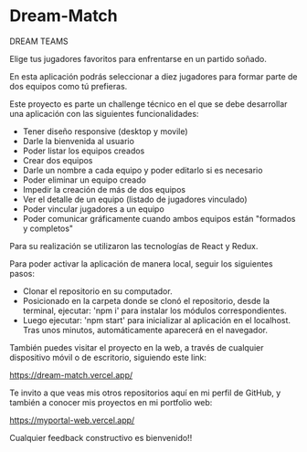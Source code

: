 # Dream-Match

DREAM TEAMS

Elige tus jugadores favoritos para enfrentarse en un partido soñado. 

En esta aplicación podrás seleccionar a diez jugadores para formar parte de dos equipos como tú prefieras. 

Este proyecto es parte un challenge técnico en el que se debe desarrollar una aplicación con las siguientes funcionalidades:

- Tener diseño responsive (desktop y movile) 
- Darle la bienvenida al usuario
- Poder listar los equipos creados
- Crear dos equipos
- Darle un nombre a cada equipo y poder editarlo si es necesario
- Poder eliminar un equipo creado
- Impedir la creación de más de dos equipos
- Ver el detalle de un equipo (listado de jugadores vinculado)
- Poder vincular jugadores a un equipo
- Poder comunicar gráficamente cuando ambos equipos están "formados y completos"

Para su realización se utilizaron las tecnologías de React y Redux. 

Para poder activar la aplicación de manera local, seguir los siguientes pasos: 

- Clonar el repositorio en su computador.
- Posicionado en la carpeta donde se clonó el repositorio, desde la terminal, ejecutar: 'npm i' para instalar los módulos correspondientes.
- Luego ejecutar: 'npm start' para inicializar al aplicación en el localhost. 
Tras unos minutos, automáticamente aparecerá en el navegador.

También puedes visitar el proyecto en la web, a través de cualquier dispositivo móvil o de escritorio, siguiendo este link: 

https://dream-match.vercel.app/

Te invito a que veas mis otros repositorios aquí en mi perfil de GitHub, y también a conocer mis proyectos en mi portfolio web: 

https://myportal-web.vercel.app/

Cualquier feedback constructivo es bienvenido!!
